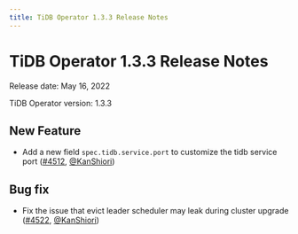```yaml
---
title: TiDB Operator 1.3.3 Release Notes
---
```


# TiDB Operator 1.3.3 Release Notes

Release date: May 16, 2022

TiDB Operator version: 1.3.3

## New Feature

- Add a new field `spec.tidb.service.port` to customize the tidb service port ([#4512](https://github.com/pingcap/tidb-operator/pull/4512), [@KanShiori](https://github.com/KanShiori))

## Bug fix

- Fix the issue that evict leader scheduler may leak during cluster upgrade ([#4522](https://github.com/pingcap/tidb-operator/pull/4522), [@KanShiori](https://github.com/KanShiori))
